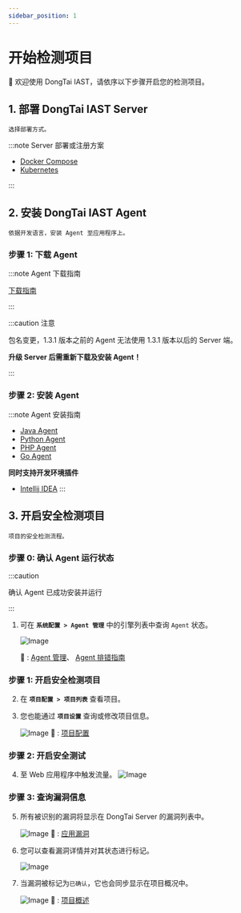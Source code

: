 ```yaml
---
sidebar_position: 1
---
```


# 开始检测项目

👏 欢迎使用 DongTai IAST，请依序以下步骤开启您的检测项目。


## 1. 部署 DongTai IAST Server 

  ```
  选择部署方式。
  ```

:::note Server 部署或注册方案

  * [Docker Compose](server/deploy-docker-compose)
  * [Kubernetes](server/deploy-kubernetes)
 

:::

## 2. 安装 DongTai IAST Agent

  ```
  依据开发语言，安装 Agent 至应用程序上。
  ```

### 步骤 1: 下载 Agent

:::note Agent 下载指南

  [下载指南](agent/download-agent)

:::

:::caution 注意

包名变更，1.3.1 版本之前的 Agent 无法使用 1.3.1 版本以后的 Server 端。

**升级 Server 后需重新下载及安装 Agent！**

::: 

### 步骤 2: 安装 Agent

:::note Agent 安装指南

  * [Java Agent](agent/install-java-agent)
  * [Python Agent](agent/install-python-agent)
  * [PHP Agent](agent/install-php-agent)
  * [Go Agent](agent/install-go-agent)


  <b>同时支持开发环境插件</b>

  * [Intellij IDEA](agent/plugin/java-agent-idea) 
:::


## 3. 开启安全检测项目

  ```
  项目的安全检测流程。
  ```

### 步骤 0: 确认 Agent 运行状态

:::caution

确认 Agent 已成功安装并运行

:::

1. 可在 **`系统配置 > Agent 管理`** 中的引擎列表中查询 `Agent` 状态。

   ![Image](/img/docs/getting-started/start-project/zh_agent_list.png "")

   🔗 : 
   [Agent 管理](../operation/server-configuration#agent-管理)、
   [Agent 排错指南](agent/agent-troubleshooting)

### 步骤 1: 开启安全检测项目   

2. 在 **`项目配置 > 项目列表`** 查看项目。


3. 您也能通过 **`项目设置`** 查询或修改项目信息。

    ![Image](/img/docs/getting-started/start-project/zh_application_list.png "")
    🔗 : 
    [项目配置](../operation/application-management#新建项目)

### 步骤 2: 开启安全测试

4. 至 Web 应用程序中触发流量。
    ![Image](/img/docs/getting-started/start-project/zh_application_test.png "")

### 步骤 3: 查询漏洞信息

5. 所有被识别的漏洞将显示在 DongTai Server 的漏洞列表中。

    ![Image](/img/docs/getting-started/start-project/zh_application_vuldetect.png "")
    🔗 : 
    [应用漏洞](../operation/vul-management)


6. 您可以查看漏洞详情并对其状态进行标记。

    ![Image](/img/docs/getting-started/start-project/zh_application_vuldetail.png "")

7. 当漏洞被标记为`已确认`，它也会同步显示在项目概况中。
    
    ![Image](/img/docs/getting-started/start-project/zh_application_detail.png "")
    🔗 : 
    [项目概述](../operation/application-management#项目概述")


